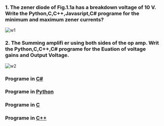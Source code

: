 ### 1. The zener diode of Fig.1.1a has a breakdown voltage of 10 V. Write the **Python**,**C**,**C++**,**Javasript**,**C#** programe for the minimum and maximum zener currents?

![w1](https://user-images.githubusercontent.com/68737803/107680802-54618880-6cc4-11eb-9cf4-60c13a2e9efa.jpg)

### 2. The Summing amplifi er using both sides of the op amp. Writ the **Python**,**C**,**C++**,**C#** programe for the Euation of voltage gains and Output Voltage.

![w2](https://user-images.githubusercontent.com/68737803/107876353-8274e180-6eeb-11eb-9bb9-90bd52f5e63d.jpg)

### Programe in **[C#](https://github.com/yashcern/z_current/blob/zener/opam2.cs)**

### Programe in **[Python](https://github.com/yashcern/z_current/blob/zener/opam1.py)**

### Programe in **[C](https://github.com/yashcern/z_current/blob/zener/opam3.c)**

### Programe in **[C++](https://github.com/yashcern/z_current/blob/zener/opam4.cpp)**
